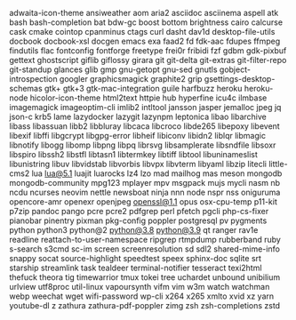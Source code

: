 adwaita-icon-theme
ansiweather
aom
aria2
asciidoc
asciinema
aspell
atk
bash
bash-completion
bat
bdw-gc
boost
bottom
brightness
cairo
calcurse
cask
cmake
cointop
cpanminus
ctags
curl
dasht
dav1d
desktop-file-utils
docbook
docbook-xsl
docgen
emacs
exa
faad2
fd
fdk-aac
fdupes
ffmpeg
findutils
flac
fontconfig
fontforge
freetype
frei0r
fribidi
fzf
gdbm
gdk-pixbuf
gettext
ghostscript
giflib
giflossy
girara
git
git-delta
git-extras
git-filter-repo
git-standup
glances
glib
gmp
gnu-getopt
gnu-sed
gnutls
gobject-introspection
googler
graphicsmagick
graphite2
grip
gsettings-desktop-schemas
gtk+
gtk+3
gtk-mac-integration
guile
harfbuzz
heroku
heroku-node
hicolor-icon-theme
html2text
httpie
hub
hyperfine
icu4c
ilmbase
imagemagick
imageoptim-cli
imlib2
intltool
jansson
jasper
jemalloc
jpeg
jq
json-c
krb5
lame
lazydocker
lazygit
lazynpm
leptonica
libao
libarchive
libass
libassuan
libb2
libbluray
libcaca
libcroco
libde265
libepoxy
libevent
libexif
libffi
libgcrypt
libgpg-error
libheif
libiconv
libidn2
liblqr
libmagic
libnotify
libogg
libomp
libpng
libpq
librsvg
libsamplerate
libsndfile
libsoxr
libspiro
libssh2
libstfl
libtasn1
libtermkey
libtiff
libtool
libuninameslist
libunistring
libuv
libvidstab
libvorbis
libvpx
libvterm
libyaml
libzip
litecli
little-cms2
lua
lua@5.1
luajit
luarocks
lz4
lzo
mad
mailhog
mas
meson
mongodb
mongodb-community
mpg123
mplayer
mpv
msgpack
mujs
mycli
nasm
nb
ncdu
ncurses
neovim
nettle
newsboat
ninja
nnn
node
nspr
nss
oniguruma
opencore-amr
openexr
openjpeg
openssl@1.1
opus
osx-cpu-temp
p11-kit
p7zip
pandoc
pango
pcre
pcre2
pdfgrep
perl
pfetch
pgcli
php-cs-fixer
pianobar
pinentry
pixman
pkg-config
poppler
postgresql
pv
pygments
python
python3
python@2
python@3.8
python@3.9
qt
ranger
rav1e
readline
reattach-to-user-namespace
ripgrep
rtmpdump
rubberband
ruby
s-search
s3cmd
sc-im
screen
screenresolution
sd
sdl2
shared-mime-info
snappy
socat
source-highlight
speedtest
speex
sphinx-doc
sqlite
srt
starship
streamlink
task
tealdeer
terminal-notifier
tesseract
texi2html
thefuck
theora
tig
timewarrior
tmux
tokei
tree
uchardet
unbound
unibilium
urlview
utf8proc
util-linux
vapoursynth
vifm
vim
w3m
watch
watchman
webp
weechat
wget
wifi-password
wp-cli
x264
x265
xmlto
xvid
xz
yarn
youtube-dl
z
zathura
zathura-pdf-poppler
zimg
zsh
zsh-completions
zstd
